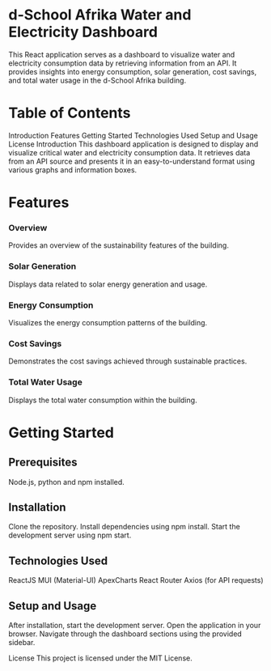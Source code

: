 # d-School Afrika Water and Electricity Dashboard
This React application serves as a dashboard to visualize water and electricity consumption data by retrieving information from an API. It provides insights into energy consumption, solar generation, cost savings, and total water usage in the d-School Afrika building.

# Table of Contents
Introduction
Features
Getting Started
Technologies Used
Setup and Usage
License
Introduction
This dashboard application is designed to display and visualize critical water and electricity consumption data. It retrieves data from an API source and presents it in an easy-to-understand format using various graphs and information boxes.

# Features
### Overview
Provides an overview of the sustainability features of the building.
### Solar Generation
Displays data related to solar energy generation and usage.
### Energy Consumption
Visualizes the energy consumption patterns of the building.
### Cost Savings
Demonstrates the cost savings achieved through sustainable practices.
### Total Water Usage
Displays the total water consumption within the building.

# Getting Started

## Prerequisites
Node.js, python and npm installed.

## Installation
Clone the repository.
Install dependencies using npm install.
Start the development server using npm start.

## Technologies Used
ReactJS
MUI (Material-UI)
ApexCharts
React Router
Axios (for API requests)

## Setup and Usage
After installation, start the development server.
Open the application in your browser.
Navigate through the dashboard sections using the provided sidebar.

License
This project is licensed under the MIT License.

